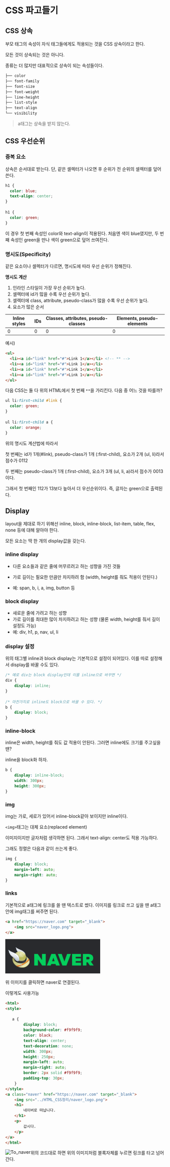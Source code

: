 # CSS 파고들기

## CSS 상속

부모 태그의 속성이 자식 태그들에게도 적용되는 것을 CSS 상속이라고 한다.

모든 것이 상속되는 것은 아니다.



종류는 더 많지만 대표적으로 상속이 되는 속성들이다.

```bash
├── color
├── font-family
├── font-size
├── font-weight
├── line-height
├── list-style
├── text-align
└── visibility
```



> a태그는 상속을 받지 않는다.



## CSS 우선순위

### 중복 요소

상속은 순서대로 받는다. 단, 같은 셀렉터가 나오면 후 순위가 전 순위의 셀렉터를 덮어쓴다.

```css
h1 {
  color: blue;
  text-align: center;
}

h1 {
  color: green;
}
```

이 경우 첫 번째 속성인 color와 text-align이 적용된다. 처음엔 색이 blue였지만, 두 번째 속성인 green을 만나 색이 green으로 덮어 쓰여진다.



### 명시도(Specificity)

같은 요소이나 셀렉터가 다르면, 명시도에 따라 우선 순위가 정해진다.

**명시도 계산**

1. 인라인 스타일이 가장 우선 순위가 높다.
2. 셀렉터에 id가 많을 수록 우선 순위가 높다.
3. 셀렉터에 class, attribute, pseudo-class가 많을 수록 우선 순위가 높다.
4. 요소가 많은 순서

| Inline styles | IDs  | Classes, attributes, pseudo-classes | Elements, pseudo-elements |
| ------------- | ---- | ----------------------------------- | ------------------------- |
| 0             | 0    | 0                                   | 0                         |



예시)

```html
<ul>
  <li><a id="link" href="#">Link 1</a></li> <!-- ** -->
  <li><a id="link" href="#">Link 1</a></li>
  <li><a id="link" href="#">Link 1</a></li>
  <li><a id="link" href="#">Link 1</a></li>
</ul>
```

다음 CSS는 둘 다 위의 HTML에서 첫 번째 `**`을 가리킨다. 다음 중 어느 것을 따를까?

```css
ul li:first-child #link {
  color: green;
}

ul li:first-child a {
  color: orange;
}
```



위의 명시도 계산법에 따라서 

첫 번째는 id가 1개(#link), pseudo-class가 1개 (:first-child), 요소가 2개 (ul, li)라서 점수가 0112

두 번째는 pseudo-class가 1개 (:first-child), 요소가 3개 (ul, li, a)라서 점수가 0013이다.

그래서 첫 번째인 112가 13보다 높아서 더 우선순위이다. 즉, 글자는 green으로 출력된다.



## Display

layout을 제대로 하기 위해선 inline, block, inline-block, list-item, table, flex, none 등에 대해 알아야 한다.

모든 요소는 딱 한 개의 display값을 갖는다.



### inline display

- 다른 요소들과 같은 줄에 머무르려고 하는 성향을 가진 것들
- 가로 길이는 필요한 만큼만 차지하려 함 (width, height를 줘도 적용이 안된다.)

- 예: span, b, i, a, img, button 등



### block display

- 새로운 줄에 가려고 하는 성향
- 가로 길이를 최대한 많이 차지하려고 하는 성향 (물론 width, height를 줘서 길이 설정도 가능)
- 예: div, h1, p, nav, ul, li



### display 설정

위의 태그별 inline과 block display는 기본적으로 설정이 되어있다. 이를 따로 설정해서 display를 바꿀 수도 있다.

```css
/* 예로 div는 block display인데 이를 inline으로 바꾸면 */
div {
    display: inline;
}

/* 마찬가지로 inline도 block으로 바꿀 수 있다. */
b {
    display: block;
}
```





### inline-block

inline은 width, height를 줘도 값 적용이 안된다.
그러면 inline에도 크기를 주고싶을 땐?

inline을 block화 하자.

```css
b {
    display: inline-block;
    width: 300px;
    height: 300px;
}
```



### img

img는 가로, 세로가 있어서 inline-block같아 보이지만 inline이다.

`<img>`태그는 대체 요소(replaced element)

이미지이지만 글자처럼 생각하면 된다. 그래서 text-align: center도 적용 가능하다.

그래도 정렬은 다음과 같이 쓰는게 좋다.

```css
img {
    display: block;
    margin-left: auto;
    margin-right: auto;
}
```



### links

기본적으로 a태그에 링크를 쓸 땐 텍스트로 썼다. 이미지를 링크로 쓰고 싶을 땐 a태그 안에 img태그를 써주면 된다.

```html
<a href="https://naver.com" target="_blank">
	<img src="naver_logo.png">
</a>
```

<a href="https://naver.com" target="_blank">
	<img src="naver_logo.png" width=300px>
</a>

위 이미지를 클릭하면 naver로 연결된다.



이렇게도 사용가능

```html
<html>
<style>

   a {
        display: block;
        background-color: #f9f9f9;
        color: black;
        text-align: center;
        text-decoration: none;
        width: 300px;
        height: 250px;
        margin-left: auto;
        margin-right: auto;
        border: 2px solid #f9f9f9;
        padding-top: 30px;
    }
</style>
<a class="naver" href="https://naver.com" target="_blank">
	<img src="../HTML_CSS정리/naver_logo.png">
    <h1>
        네이버로 떠납니다.
    </h1>
    <p>
        갑시다.
    </p>
</a>
</html>
```

<img src="C:\Users\Jay\Desktop\New_git\front\HTML_CSS정리\To_naver.PNG" alt="To_naver" style="zoom:105%;" align="Left"/>

위의 코드대로 하면 위의 이미지처럼 블록자체를 누르면 링크를 타고 넘어간다.